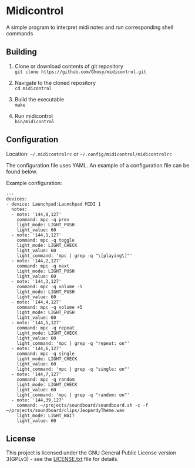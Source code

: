 # Midicontrol
A simple program to interpret midi notes and run corresponding shell commands

## Building

1. Clone or download contents of git repository  
`git clone https://github.com/Ghosy/midicontrol.git`

2. Navigate to the cloned repository  
`cd midicontrol`

3. Build the executable  
`make`

4. Run midicontrol  
`bin/midicontrol`

## Configuration

Location: `~/.midicontrolrc` or `~/.config/midicontrol/midicontrolrc`

The configuration file uses YAML. An example of a configuration file can be found below.

Example configuration:
```
---
devices:
- device: Launchpad:Launchpad MIDI 1
  notes:
  - note: '144,0,127'
    command: mpc -q prev
    light_mode: LIGHT_PUSH
    light_value: 60
  - note: '144,1,127'
    command: mpc -q toggle
    light_mode: LIGHT_CHECK
    light_value: 60
    light_command: 'mpc | grep -q "\[playing\]"'
  - note: '144,2,127'
    command: mpc -q next
    light_mode: LIGHT_PUSH
    light_value: 60
  - note: '144,3,127'
    command: mpc -q volume -5
    light_mode: LIGHT_PUSH
    light_value: 60
  - note: '144,4,127'
    command: mpc -q volume +5
    light_mode: LIGHT_PUSH
    light_value: 60
  - note: '144,5,127'
    command: mpc -q repeat
    light_mode: LIGHT_CHECK
    light_value: 60
    light_command: 'mpc | grep -q "repeat: on"'
  - note: '144,6,127'
    command: mpc -q single
    light_mode: LIGHT_CHECK
    light_value: 60
    light_command: 'mpc | grep -q "single: on"'
  - note: '144,7,127'
    command: mpc -q random
    light_mode: LIGHT_CHECK
    light_value: 60
    light_command: 'mpc | grep -q "random: on"'
  - note: '144,39,127'
    command: ~/projects/soundboard/soundboard.sh -c -f ~/projects/soundboard/clips/JeopardyTheme.wav
    light_mode: LIGHT_WAIT
    light_value: 60
```

## License
This project is licensed under the GNU General Public License version 3(GPLv3) - see the [LICENSE.txt](LICENSE.txt) file for details.
